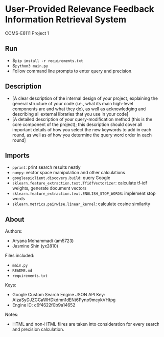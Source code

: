 # User-Provided Relevance Feedback Information Retrieval System
COMS-E6111 Project 1


## Run
- $`pip install -r requirements.txt`
- $`python3 main.py`
- Follow command line prompts to enter query and precision.


## Description
- [A clear description of the internal design of your project, explaining the general structure of your code (i.e., what its main high-level components are and what they do), as well as acknowledging and describing all external libraries that you use in your code]
- [A detailed description of your query-modification method (this is the core component of the project); this description should cover all important details of how you select the new keywords to add in each round, as well as of how you determine the query word order in each round]


## Imports
- `pprint`: print search results neatly
- `numpy`: vector space manipulation and other calculations
- `googleapiclient.discovery.build`: query Google
- `sklearn.feature_extraction.text.TfidfVectorizer`: calculate tf-idf weights, generate document vectors
- `sklearn.feature_extraction.text.ENGLISH_STOP_WORDS`: implement stop words
- `sklearn.metrics.pairwise.linear_kernel`: calculate cosine similarity


## About
Authors: 
- Aryana Mohammadi (am5723)
- Jasmine Shin (yx2810)

Files included:
- `main.py`
- `README.md`
- `requirements.txt`

Keys:
- Google Custom Search Engine JSON API Key: AIzaSyDJZCCaWHDkdmn1dENt6Pynp9mcykVHtpg
- Engine ID: c6f4622f0b9a14652

Notes: 
- HTML and non-HTML filres are taken into consideration for every search and precision calculation.


